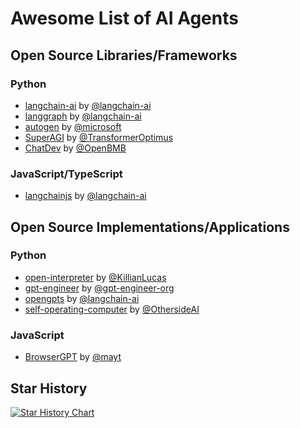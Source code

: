 # Awesome List of AI Agents

## Open Source Libraries/Frameworks

### Python

- [langchain-ai](https://github.com/langchain-ai/langchain) by [@langchain-ai](https://github.com/langchain-ai)
- [langgraph](https://github.com/langchain-ai/langgraph) by [@langchain-ai](https://github.com/langchain-ai)
- [autogen](https://github.com/microsoft/autogen) by [@microsoft](https://github.com/microsoft)
- [SuperAGI](https://github.com/TransformerOptimus/SuperAGI) by [@TransformerOptimus](https://github.com/TransformerOptimus)
- [ChatDev](https://github.com/OpenBMB/ChatDev) by [@OpenBMB](https://github.com/OpenBMB)

### JavaScript/TypeScript

- [langchainjs](https://github.com/langchain-ai/langchainjs) by [@langchain-ai](https://github.com/langchain-ai)

## Open Source Implementations/Applications

### Python

- [open-interpreter](https://github.com/KillianLucas/open-interpreter) by [@KillianLucas](https://github.com/KillianLucas)
- [gpt-engineer](https://github.com/gpt-engineer-org/gpt-engineer) by [@gpt-engineer-org](https://github.com/gpt-engineer-org/gpt-engineer)
- [opengpts](https://github.com/langchain-ai/opengpts) by [@langchain-ai](https://github.com/langchain-ai/opengpts)
- [self-operating-computer](https://github.com/OthersideAI/self-operating-computer) by [@OthersideAI](https://github.com/OthersideAI/self-operating-computer)

### JavaScript

- [BrowserGPT](https://github.com/mayt/BrowserGPT) by [@mayt](https://github.com/mayt/BrowserGPT)

## Star History

[![Star History Chart](https://api.star-history.com/svg?repos=slavakurilyak/awesome-ai-agents&type=Date)](https://star-history.com/#slavakurilyak/awesome-ai-agents&Date)
